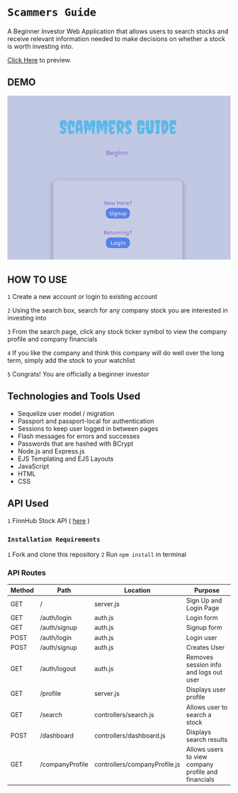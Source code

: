 # `Scammers Guide`

A Beginner Investor Web Application that allows users to search stocks and receive relevant information needed to make decisions on whether a stock is worth investing into.

[Click Here](https://travel-blog-us.herokuapp.com/) to preview.

## DEMO

![Stock Market Investing App](stockapp.gif)

## HOW TO USE 

`1` Create a new account or login to existing account 


`2` Using the search box, search for any company stock you are interested in investing into 


`3` From the search page, click any stock ticker symbol to view the company profile and company financials


`4` If you like the company and think this company will do well over the long term, simply add the stock to your watchlist


`5` Congrats! You are officially a beginner investor 

## Technologies and Tools Used

* Sequelize user model / migration
* Passport and passport-local for authentication
* Sessions to keep user logged in between pages
* Flash messages for errors and successes
* Passwords that are hashed with BCrypt
* Node.js and Express.js
* EJS Templating and EJS Layouts
* JavaScript
* HTML 
* CSS

## API Used
`1`  FinnHub Stock API ( [here](http://finnhub.io) )

### `Installation Requirements` 

`1` Fork and clone this repository 
`2` Run `npm install` in terminal



### API Routes

| Method | Path | Location | Purpose |
| ------ | ---------------- | -------------- | ------------------- |
| GET | / | server.js | Sign Up  and Login Page |
| GET | /auth/login | auth.js | Login form |
| GET | /auth/signup | auth.js | Signup form |
| POST | /auth/login | auth.js | Login user |
| POST | /auth/signup | auth.js | Creates User |
| GET | /auth/logout | auth.js | Removes session info and logs out user |
| GET | /profile | server.js | Displays user profile |
| GET | /search | controllers/search.js | Allows user to search a stock
| POST | /dashboard | controllers/dashboard.js | Displays search results
| GET | /companyProfile | controllers/companyProfile.js | Allows users to view company profile and financials
